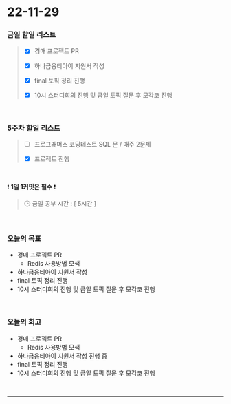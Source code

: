 # 22-11-29

### 금일 할일 리스트
> - [x]  경매 프로젝트 PR
>
> - [x]  하나금융티아이 지원서 작성
>
> - [x]  final 토픽 정리 진행
>
> - [x]  10시 스터디회의 진행 및 금일 토픽 질문 후 모각코 진행


<br/>

### 5주차 할일 리스트  

> - [ ]  프로그래머스 코딩테스트 SQL 문 / 매주 2문제  
>
> - [x]  프로젝트 진행

<br/>

❗ **1일 1커밋은 필수** ❗
> 🕒 금일 공부 시간 : [ 5시간 ]
  
<br/>

### 오늘의 목표
- 경매 프로젝트 PR
    - Redis 사용방법 모색
- 하나금융티아이 지원서 작성
- final 토픽 정리 진행
- 10시 스터디회의 진행 및 금일 토픽 질문 후 모각코 진행

<br>

### 오늘의 회고
- 경매 프로젝트 PR
    - Redis 사용방법 모색
- 하나금융티아이 지원서 작성 진행 중
- final 토픽 정리 진행
- 10시 스터디회의 진행 및 금일 토픽 질문 후 모각코 진행

<br/>

------------  